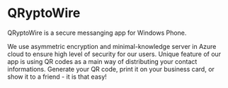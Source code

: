 # QRyptoWire

QRyptoWire is a secure messanging app for Windows Phone.

We use asymmetric encryption and minimal-knowledge server in Azure cloud to ensure high level of security for our users. Unique feature of our app is using QR codes as a main way of distributing your contact informations. Generate your QR code, print it on your business card, or show it to a friend - it is that easy!
